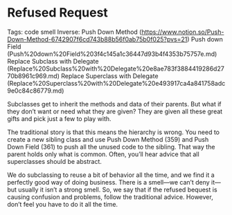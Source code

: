 # Refused Request

Tags: code smell
Inverse: Push Down Method (https://www.notion.so/Push-Down-Method-6742907f6cd743b88b56f0ab75b0f025?pvs=21) 
Push down Field (Push%20down%20Field%203f4c145a1c36447d93b4f4353b75757e.md) 
Replace Subclass with Delegate (Replace%20Subclass%20with%20Delegate%20e8ae783f3884419286d2770b8961c969.md) 
Replace Superclass with Delegate (Replace%20Superclass%20with%20Delegate%20e493917ca4a841758adc9e0c84c86779.md)

Subclasses get to inherit the methods and data of their parents. But what if they don’t want or need what they are given? They are given all these great gifts and pick just a few to play with.

The traditional story is that this means the hierarchy is wrong. You need to create a new sibling class and use Push Down Method (359) and Push Down Field (361) to push all the unused code to the sibling. That way the parent holds only what is common. Often, you’ll hear advice that all superclasses should be abstract.

We do subclassing to reuse a bit of behavior all the time, and we find it a perfectly good way of doing business. There is a smell—we can’t deny it—but
usually it isn’t a strong smell. So, we say that if the refused bequest is causing confusion and problems, follow the traditional advice. However, don’t feel you have to do it all the time.